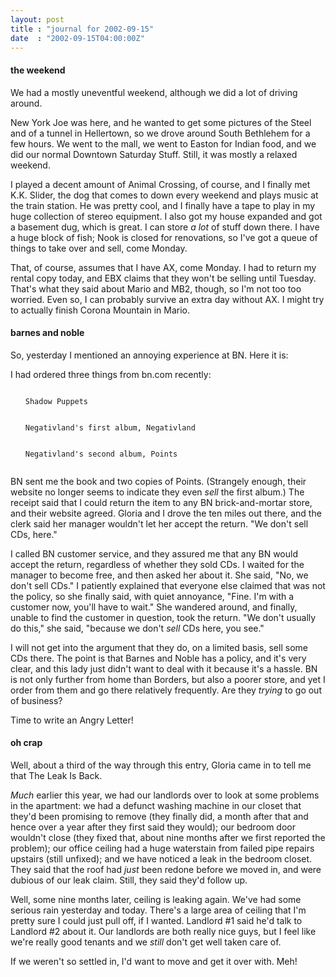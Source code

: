 ```yaml
---
layout: post
title : "journal for 2002-09-15"
date  : "2002-09-15T04:00:00Z"
---
```

<h4>the weekend</h4>We had a mostly uneventful weekend, although we did a lot of driving around.

New York Joe was here, and he wanted to get some pictures of the Steel and of a tunnel in Hellertown, so we drove around South Bethlehem for a few hours.  We went to the mall, we went to Easton for Indian food, and we did our normal Downtown Saturday Stuff.  Still, it was mostly a relaxed weekend.

I played a decent amount of Animal Crossing, of course, and I finally met K.K. Slider, the dog that comes to down every weekend and plays music at the train station.  He was pretty cool, and I finally have a tape to play in my huge collection of stereo equipment.  I also got my house expanded and got a basement dug, which is great.  I can store <em>a lot</em> of stuff down there. I have a huge block of fish;  Nook is closed for renovations, so I've got a queue of things to take over and sell, come Monday. 

That, of course, assumes that I have AX, come Monday.  I had to return my rental copy today, and EBX claims that they won't be selling until Tuesday. That's what they said about Mario and MB2, though, so I'm not too too worried. Even so, I can probably survive an extra day without AX.  I might try to actually finish Corona Mountain in Mario.<h4>barnes and noble</h4>So, yesterday I mentioned an annoying experience at BN.  Here it is:

I had ordered three things from bn.com recently:

<ol>
<pre><code>	<li>Shadow Puppets</li>
	<li>Negativland's first album, Negativland</li>
	<li>Negativland's second album, Points</li>
</code></pre>

</ol>

BN sent me the book and two copies of Points.  (Strangely enough, their website no longer seems to indicate they even <em>sell</em> the first album.)  The receipt said that I could return the item to any BN brick-and-mortar store, and their website agreed.  Gloria and I drove the ten miles out there, and the clerk said her manager wouldn't let her accept the return.  "We don't sell CDs, here."

I called BN customer service, and they assured me that any BN would accept the return, regardless of whether they sold CDs.  I waited for the manager to become free, and then asked her about it.  She said, "No, we don't sell CDs." I patiently explained that everyone else claimed that was not the policy, so she finally said, with quiet annoyance, "Fine.  I'm with a customer now, you'll have to wait."  She wandered around, and finally, unable to find the customer in question, took the return.  "We don't usually do this," she said, "because we don't <em>sell</em> CDs here, you see."

I will not get into the argument that they do, on a limited basis, sell some CDs there.  The point is that Barnes and Noble has a policy, and it's very clear, and this lady just didn't want to deal with it because it's a hassle. BN is not only further from home than Borders, but also a poorer store, and yet I order from them and go there relatively frequently.  Are they <em>trying</em> to go out of business?

Time to write an Angry Letter!<h4>oh crap</h4>Well, about a third of the way through this entry, Gloria came in to tell me that The Leak Is Back.  

<em>Much</em> earlier this year, we had our landlords over to look at some problems in the apartment:  we had a defunct washing machine in our closet that they'd been promising to remove (they finally did, a month after that and hence over a year after they first said they would); our bedroom door wouldn't close (they fixed that, about nine months after we first reported the problem);  our office ceiling had a huge waterstain from failed pipe repairs upstairs (still unfixed); and we have noticed a leak in the bedroom closet.  They said that the roof had <em>just</em> been redone before we moved in, and were dubious of our leak claim.  Still, they said they'd follow up.

Well, some nine months later, ceiling is leaking again.  We've had some serious rain yesterday and today.  There's a large area of ceiling that I'm pretty sure I could just pull off, if I wanted.  Landlord #1 said he'd talk to Landlord #2 about it.  Our landlords are both really nice guys, but I feel like we're really good tenants and we <em>still</em> don't get well taken care of.

If we weren't so settled in, I'd want to move and get it over with.  Meh!

